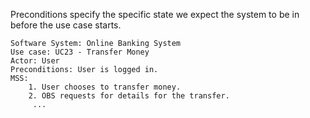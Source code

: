 Preconditions specify the specific state we expect the system to be in before the use case starts.

```
Software System: Online Banking System
Use case: UC23 - Transfer Money
Actor: User
Preconditions: User is logged in.
MSS:
	1. User chooses to transfer money.
	2. OBS requests for details for the transfer.
	 ...
```

<p/>
